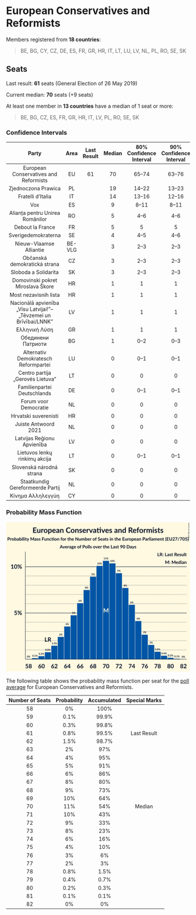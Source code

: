 # European Conservatives and Reformists

Members registered from **18 countries**:

> BE, BG, CY, CZ, DE, ES, FR, GR, HR, IT, LT, LU, LV, NL, PL, RO, SE, SK

## Seats

Last result: **61** seats (General Election of 26 May 2019)

Current median: **70** seats (+9 seats)

At least one member in **13 countries** have a median of 1 seat or more:

> BE, BG, CZ, ES, FR, GR, HR, IT, LV, PL, RO, SE, SK

### Confidence Intervals

| Party | Area | Last Result | Median | 80% Confidence Interval | 90% Confidence Interval | 95% Confidence Interval | 99% Confidence Interval |
|:-----:|:----:|:-----------:|:------:|:-----------------------:|:-----------------------:|:-----------------------:|:-----------------------:|
| European Conservatives and Reformists | EU | 61 | 70 | 65–74 | 63–76 | 62–77 | 60–79 |
| Zjednoczona Prawica | PL | | 19 | 14–22 | 13–23 | 13–23 | 12–24 |
| Fratelli d’Italia | IT | | 14 | 13–16 | 12–16 | 12–17 | 11–18 |
| Vox | ES | | 9 | 8–11 | 8–11 | 7–11 | 7–12 |
| Alianța pentru Unirea Românilor | RO | | 5 | 4–6 | 4–6 | 4–6 | 4–6 |
| Debout la France | FR | | 5 | 5 | 5 | 5 | 4–6 |
| Sverigedemokraterna | SE | | 4 | 4–5 | 4–6 | 4–6 | 3–6 |
| Nieuw-Vlaamse Alliantie | BE-VLG | | 3 | 2–3 | 2–3 | 2–3 | 2–3 |
| Občanská demokratická strana | CZ | | 3 | 2–3 | 2–3 | 2–3 | 2–4 |
| Sloboda a Solidarita | SK | | 3 | 2–3 | 2–3 | 2–3 | 2–3 |
| Domovinski pokret Miroslava Škore | HR | | 1 | 1 | 1 | 1 | 1 |
| Most nezavisnih lista | HR | | 1 | 1 | 1 | 1 | 1–2 |
| Nacionālā apvienība „Visu Latvijai!”–„Tēvzemei un Brīvībai/LNNK” | LV | | 1 | 1 | 1 | 1 | 1 |
| Ελληνική Λύση | GR | | 1 | 1 | 1 | 1 | 0–1 |
| Обединени Патриоти | BG | | 1 | 0–2 | 0–3 | 0–3 | 0–3 |
| Alternativ Demokratesch Reformpartei | LU | | 0 | 0–1 | 0–1 | 0–1 | 0–1 |
| Centro partija „Gerovės Lietuva“ | LT | | 0 | 0 | 0 | 0 | 0 |
| Familienpartei Deutschlands | DE | | 0 | 0–1 | 0–1 | 0–1 | 0–1 |
| Forum voor Democratie | NL | | 0 | 0 | 0 | 0–1 | 0–1 |
| Hrvatski suverenisti | HR | | 0 | 0 | 0 | 0 | 0 |
| Juiste Antwoord 2021 | NL | | 0 | 0 | 0 | 0 | 0 |
| Latvijas Reģionu Apvienība | LV | | 0 | 0 | 0 | 0–1 | 0–1 |
| Lietuvos lenkų rinkimų akcija | LT | | 0 | 0–1 | 0–1 | 0–1 | 0–1 |
| Slovenská národná strana | SK | | 0 | 0 | 0 | 0 | 0 |
| Staatkundig Gereformeerde Partij | NL | | 0 | 0 | 0 | 0 | 0 |
| Κίνημα Αλληλεγγύη | CY | | 0 | 0 | 0 | 0 | 0 |

### Probability Mass Function

![Graph with seats probability mass function not yet produced](average-2020-12-31-seats-pmf-europeanconservativesandreformists.png "Seats Probability Mass Function")

The following table shows the probability mass function per seat for the [poll average](average-2020-12-31.html) for European Conservatives and Reformists.

| Number of Seats | Probability | Accumulated | Special Marks |
|:---------------:|:-----------:|:-----------:|:-------------:|
| 58 | 0% | 100% |  |
| 59 | 0.1% | 99.9% |  |
| 60 | 0.3% | 99.8% |  |
| 61 | 0.8% | 99.5% | Last Result |
| 62 | 1.5% | 98.7% |  |
| 63 | 2% | 97% |  |
| 64 | 4% | 95% |  |
| 65 | 5% | 91% |  |
| 66 | 6% | 86% |  |
| 67 | 8% | 80% |  |
| 68 | 9% | 73% |  |
| 69 | 10% | 64% |  |
| 70 | 11% | 54% | Median |
| 71 | 10% | 43% |  |
| 72 | 9% | 33% |  |
| 73 | 8% | 23% |  |
| 74 | 6% | 16% |  |
| 75 | 4% | 10% |  |
| 76 | 3% | 6% |  |
| 77 | 2% | 3% |  |
| 78 | 0.8% | 1.5% |  |
| 79 | 0.4% | 0.7% |  |
| 80 | 0.2% | 0.3% |  |
| 81 | 0.1% | 0.1% |  |
| 82 | 0% | 0% |  |


